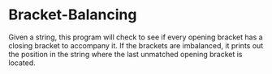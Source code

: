 # Bracket-Balancing
Given a string, this program will check to see if every opening bracket has a closing bracket to accompany it.  If the brackets are imbalanced, it prints out the position in the string where the last unmatched opening bracket is located.
